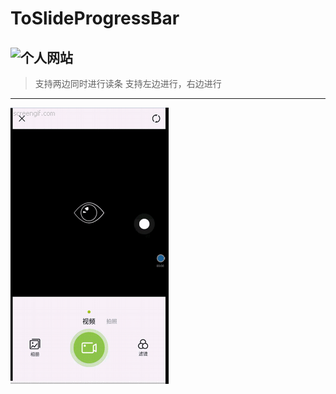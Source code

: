 # ToSlideProgressBar

![个人网站](http://www.skyrim.me)
---
> 支持两边同时进行读条
> 支持左边进行，右边进行

---
![](ScreenGif.gif)